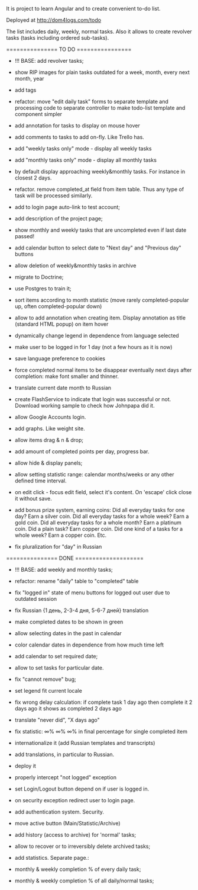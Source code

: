 It is project to learn Angular and to create convenient to-do list.

Deployed at http://dom4logs.com/todo

The list includes daily, weekly, normal tasks.
Also it allows to create revolver tasks (tasks including ordered sub-tasks).

=============== TO DO ================

- !!! BASE: add revolver tasks;

- show RIP images for plain tasks outdated for a week, month, every next month, year

- add tags

- refactor: move "edit daily task" forms to separate template and processing code to separate controller
to make todo-list template and component simpler

- add annotation for tasks to display on mouse hover

- add comments to tasks to add on-fly. Like Trello has.

- add "weekly tasks only" mode - display all weekly tasks

- add "monthly tasks only" mode - display all monthly tasks

- by default display approaching weekly&monthly tasks. For instance in closest 2 days.

- refactor. remove completed_at field from item table.
Thus any type of task will be processed similarly.

- add to login page auto-link to test account;

- add description of the project page;

- show monthly and weekly tasks that are uncompleted even if last date passed!

- add calendar button to select date to "Next day" and "Previous day" buttons

- allow deletion of weekly&monthly tasks in archive

- migrate to Doctrine;

- use Postgres to train it;

- sort items according to month statistic (move rarely completed-popular up, often completed-popular down)

- allow to add annotation when creating item. Display annotation as title (standard HTML popup) on item hover

- dynamically change legend in dependence from language selected

- make user to be logged in for 1 day (not a few hours as it is now)

- save language preference to cookies

- force completed normal items to be disappear eventually next days after completion:
make font smaller and thinner.

- translate current date month to Russian

- create FlashService to indicate that login was successful or not. 
Download working sample to check how Johnpapa did it.

- allow Google Accounts login.

- add graphs. Like weight site.

- allow items drag & n & drop;

- add amount of completed points per day, progress bar.

- allow hide & display panels;

- allow setting statistic range: calendar months/weeks or any other defined time interval.

- on edit click - focus edit field, select it's content. On 'escape' click close it without save.

- add bonus prize system, earning coins:
Did all everyday tasks for one day? Earn a silver coin.
Did all everyday tasks for a whole week? Earn a gold coin.
Did all everyday tasks for a whole month? Earn a platinum coin.
Did a plain task? Earn copper coin.
Did one kind of a tasks for a whole week? Earn a copper coin.
Etc.

- fix pluralization for "day" in Russian

=============== DONE ====================

- !!! BASE: add weekly and monthly tasks;

- refactor: rename "daily" table to "completed" table

- fix "logged in" state of menu buttons for logged out user due to outdated session

- fix Russian {1 день, 2-3-4 дня, 5-6-7 дней} translation
- make completed dates to be shown in green
- allow selecting dates in the past in calendar

- color calendar dates in dependence from how much time left

- add calendar to set required date;

- allow to set tasks for particular date.

- fix "cannot remove" bug;

- set legend fit current locale

- fix wrong delay calculation: if complete task 1 day ago then complete it 2 days ago it shows as completed 2 days ago

- translate "never did", "X days ago"

- fix statistic:  ∞% ∞% ∞%  in final percentage for single completed item

- internationalize it (add Russian templates and transcripts)
- add translations, in particular to Russian.
- deploy it
- properly intercept "not logged" exception
- set Login/Logout button depend on if user is logged in.
- on security exception redirect user to login page.

- add authentication system. Security.
- move active button (Main/Statistic/Archive)
- add history (access to archive) for 'normal' tasks;
- allow to recover or to irreversibly delete archived tasks;


 - add statistics. Separate page.:
 
- monthly & weekly completion % of every daily task;
- monthly & weekly completion % of all daily/normal tasks;


